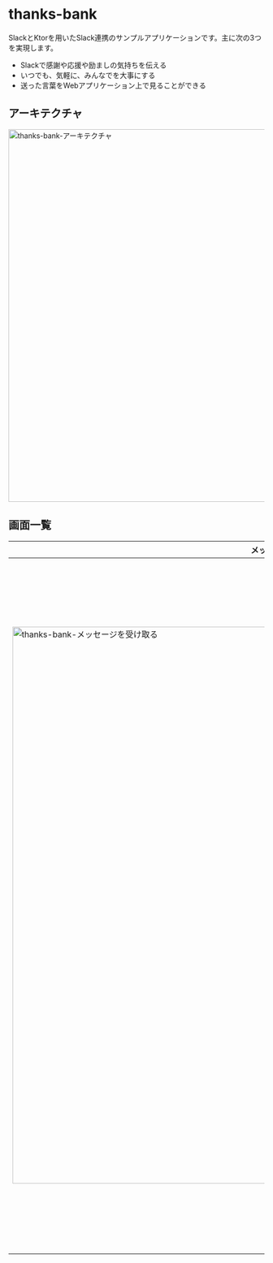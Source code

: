 # thanks-bank
SlackとKtorを用いたSlack連携のサンプルアプリケーションです。主に次の3つを実現します。

- Slackで感謝や応援や励ましの気持ちを伝える
- いつでも、気軽に、みんなでを大事にする
- 送った言葉をWebアプリケーション上で見ることができる


## アーキテクチャ
<img width="734" alt="thanks-bank-アーキテクチャ" src="https://user-images.githubusercontent.com/744059/118896006-3a2deb00-b942-11eb-846c-614eec5dd2a9.png">

## 画面一覧


|メッセージを受け取る|メッセージを見る一覧|メッセージを見る詳細|メッセージを送る|メッセージを送るフォーム|
|--|--|--|--|--|
|<img width="1097" alt="thanks-bank-メッセージを受け取る" src="https://user-images.githubusercontent.com/744059/118896040-4c0f8e00-b942-11eb-8e7a-7a76c25736d0.png">|<img width="1363" alt="thanks-bank-メッセージを見る-一覧" src="https://user-images.githubusercontent.com/744059/118896110-6b0e2000-b942-11eb-9567-493c5b53f349.png">|<img width="1364" alt="thanks-bank-メッセージを見る-詳細" src="https://user-images.githubusercontent.com/744059/118896144-7d885980-b942-11eb-9b69-a6b4694d82ff.png">|<img width="1095" alt="thanks-bank-メッセージを送る" src="https://user-images.githubusercontent.com/744059/118896149-811be080-b942-11eb-817f-bbd3145ba42d.png">|<img width="821" alt="thanks-bank-メッセージを送る-あなたのありがと" src="https://user-images.githubusercontent.com/744059/118896165-8842ee80-b942-11eb-926b-4550cc3d1b6f.png">|














